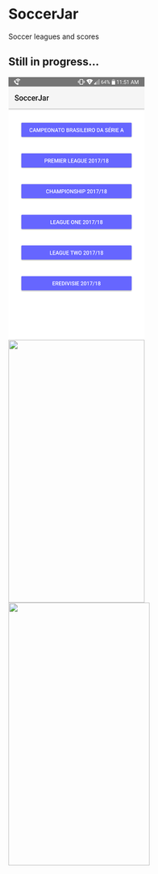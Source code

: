 # SoccerJar
Soccer leagues and scores
## Still in progress...

<img src="https://github.com/joysoi/SoccerJar/blob/master/art/leagueNames.png" 
 height="520" width="270" align="left"/>
<img src="" 
 height="520" width="270" align="left"/>
<img src="" 
 height="520" width="280" align="left"/>

